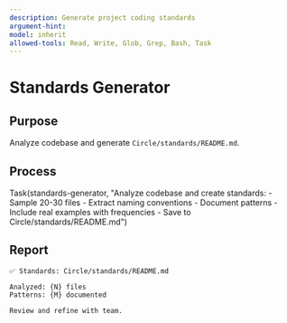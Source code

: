 ```yaml
---
description: Generate project coding standards
argument-hint:
model: inherit
allowed-tools: Read, Write, Glob, Grep, Bash, Task
---
```


# Standards Generator

## Purpose

Analyze codebase and generate `Circle/standards/README.md`.

## Process

<example>
Task(standards-generator, "Analyze codebase and create standards:
- Sample 20-30 files
- Extract naming conventions
- Document patterns
- Include real examples with frequencies
- Save to Circle/standards/README.md")
</example>

## Report

```
✅ Standards: Circle/standards/README.md

Analyzed: {N} files
Patterns: {M} documented

Review and refine with team.
```
